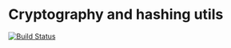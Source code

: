 # Cryptography and hashing utils
[![Build Status](https://api.travis-ci.org/streamphp/cryptography.png?branch=master)](https://travis-ci.org/stream/cryptography)
